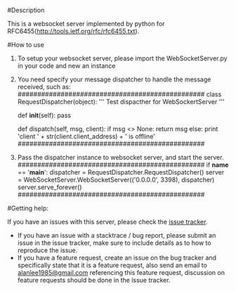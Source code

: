 #Description

This is a websocket server implemented by python for RFC6455(http://tools.ietf.org/rfc/rfc6455.txt).


#How to use

1. To setup your websocket server, please import the WebSocketServer.py in your code and new an instance

2. You need specify your message dispatcher to handle the message received, such as:
################################################
class RequestDispatcher(object):
    '''
    Test dispacther for WebSockertServer
    '''


    def __init__(self):
        pass
        
    def dispatch(self, msg, client):
        if msg <> None:
            return msg
        else:
            print 'client ' + str(client.client_address) + ' is offline'
################################################

3. Pass the dispatcher instance to websocket server, and start the server.
################################################
if __name__ == '__main__':
    dispatcher = RequestDispatcher.RequestDispatcher()
    server = WebSocketServer.WebSocketServer(('0.0.0.0', 3398), dispatcher)
    server.serve_forever()
################################################


#Getting help:

If you have an issues with this server, please check the [issue tracker](http://github.com/miksago/node-websocket-server/issues).

- If you have an issue with a stacktrace / bug report, please submit an issue in the issue tracker, make sure to include details as to how to reproduce the issue.
- If you have a feature request, create an issue on the bug tracker and specifically state that it is a feature request, also send an email to alanlee1985@gmail.com referencing this feature request, discussion on feature requests should be done in the issue tracker.


